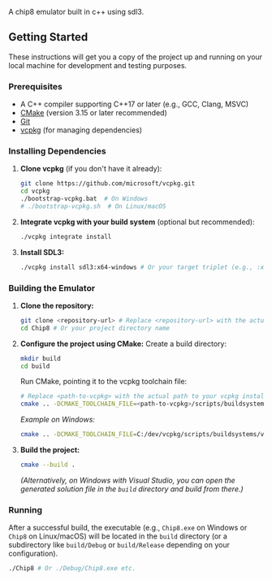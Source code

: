 A chip8 emulator built in c++ using sdl3.

## Getting Started

These instructions will get you a copy of the project up and running on your local machine for development and testing purposes.

### Prerequisites

*   A C++ compiler supporting C++17 or later (e.g., GCC, Clang, MSVC)
*   [CMake](https://cmake.org/download/) (version 3.15 or later recommended)
*   [Git](https://git-scm.com/downloads)
*   [vcpkg](https://github.com/microsoft/vcpkg) (for managing dependencies)

### Installing Dependencies

1.  **Clone vcpkg** (if you don't have it already):
    ```bash
    git clone https://github.com/microsoft/vcpkg.git
    cd vcpkg
    ./bootstrap-vcpkg.bat  # On Windows
    # ./bootstrap-vcpkg.sh  # On Linux/macOS
    ```

2.  **Integrate vcpkg with your build system** (optional but recommended):
    ```bash
    ./vcpkg integrate install
    ```

3.  **Install SDL3:**
    ```bash
    ./vcpkg install sdl3:x64-windows # Or your target triplet (e.g., :x64-linux, :arm64-osx)
    ```

### Building the Emulator

1.  **Clone the repository:**
    ```bash
    git clone <repository-url> # Replace <repository-url> with the actual URL
    cd Chip8 # Or your project directory name
    ```

2.  **Configure the project using CMake:**
    Create a build directory:
    ```bash
    mkdir build
    cd build
    ```
    Run CMake, pointing it to the vcpkg toolchain file:
    ```bash
    # Replace <path-to-vcpkg> with the actual path to your vcpkg installation
    cmake .. -DCMAKE_TOOLCHAIN_FILE=<path-to-vcpkg>/scripts/buildsystems/vcpkg.cmake
    ```
    *Example on Windows:*
    ```bash
    cmake .. -DCMAKE_TOOLCHAIN_FILE=C:/dev/vcpkg/scripts/buildsystems/vcpkg.cmake
    ```

3.  **Build the project:**
    ```bash
    cmake --build .
    ```
    *(Alternatively, on Windows with Visual Studio, you can open the generated solution file in the `build` directory and build from there.)*

### Running

After a successful build, the executable (e.g., `Chip8.exe` on Windows or `Chip8` on Linux/macOS) will be located in the `build` directory (or a subdirectory like `build/Debug` or `build/Release` depending on your configuration).

```bash
./Chip8 # Or ./Debug/Chip8.exe etc.